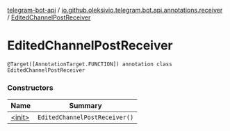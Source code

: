 [telegram-bot-api](../../index.md) / [io.github.oleksivio.telegram.bot.api.annotations.receiver](../index.md) / [EditedChannelPostReceiver](./index.md)

# EditedChannelPostReceiver

`@Target([AnnotationTarget.FUNCTION]) annotation class EditedChannelPostReceiver`

### Constructors

| Name | Summary |
|---|---|
| [&lt;init&gt;](-init-.md) | `EditedChannelPostReceiver()` |
